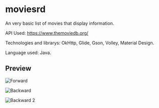# moviesrd
An very basic list of movies that display information.

API Used: https://www.themoviedb.org/

Technologies and librarys: OkHttp, Glide, Gson, Volley, Material Design.

Language used: Java.

## Preview

![Forward](https://i.imgur.com/r2l0owg.png)

![Backward](https://i.imgur.com/u2bUFSv.png)

![Backward 2](https://i.imgur.com/8LFirxs.png)
